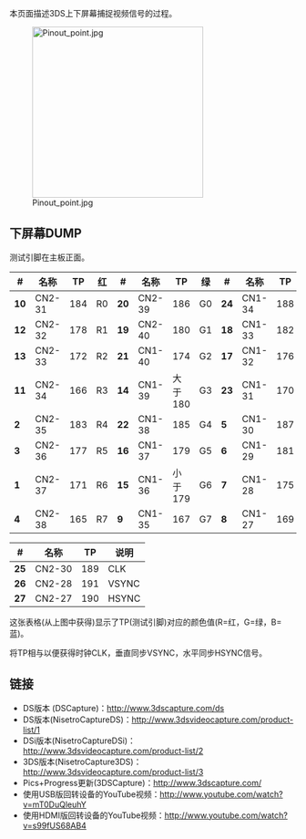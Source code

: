 本页面描述3DS上下屏幕捕捉视频信号的过程。

<figure>
<img src="Pinout_point.jpg" title="Pinout_point.jpg" width="300" />
<figcaption>Pinout_point.jpg</figcaption>
</figure>

## 下屏幕DUMP

测试引脚在主板正面。

| \#     | 名称   | TP  | 红  | \#     | 名称   | TP      | 绿  | \#     | 名称   | TP  | 蓝  |
|--------|--------|-----|-----|--------|--------|---------|-----|--------|--------|-----|-----|
| **10** | CN2-31 | 184 | R0  | **20** | CN2-39 | 186     | G0  | **24** | CN1-34 | 188 | B0  |
| **12** | CN2-32 | 178 | R1  | **19** | CN2-40 | 180     | G1  | **18** | CN1-33 | 182 | B1  |
| **13** | CN2-33 | 172 | R2  | **21** | CN1-40 | 174     | G2  | **17** | CN1-32 | 176 | B2  |
| **11** | CN2-34 | 166 | R3  | **14** | CN1-39 | 大于180 | G3  | **23** | CN1-31 | 170 | B3  |
| **2**  | CN2-35 | 183 | R4  | **22** | CN1-38 | 185     | G4  | **5**  | CN1-30 | 187 | B4  |
| **3**  | CN2-36 | 177 | R5  | **16** | CN1-37 | 179     | G5  | **6**  | CN1-29 | 181 | B5  |
| **1**  | CN2-37 | 171 | R6  | **15** | CN1-36 | 小于179 | G6  | **7**  | CN1-28 | 175 | B6  |
| **4**  | CN2-38 | 165 | R7  | **9**  | CN1-35 | 167     | G7  | **8**  | CN1-27 | 169 | B7  |

| \#     | 名称   | TP  | 说明  |
|--------|--------|-----|-------|
| **25** | CN2-30 | 189 | CLK   |
| **26** | CN2-28 | 191 | VSYNC |
| **27** | CN2-27 | 190 | HSYNC |

这张表格(从上图中获得)显示了TP(测试引脚)对应的颜色值(R=红，G=绿，B=蓝)。

将TP相与以便获得时钟CLK，垂直同步VSYNC，水平同步HSYNC信号。

## 链接

- DS版本 (DSCapture)：http://www.3dscapture.com/ds
- DS版本(NisetroCaptureDS)：http://www.3dsvideocapture.com/product-list/1
- DSi版本(NisetroCaptureDSi)：http://www.3dsvideocapture.com/product-list/2
- 3DS版本(NisetroCapture3DS)：http://www.3dsvideocapture.com/product-list/3
- Pics+Progress更新(3DSCapture)：http://www.3dscapture.com/
- 使用USB版回转设备的YouTube视频：http://www.youtube.com/watch?v=mT0DuQleuhY
- 使用HDMI版回转设备的YouTube视频：http://www.youtube.com/watch?v=s99fUS68AB4